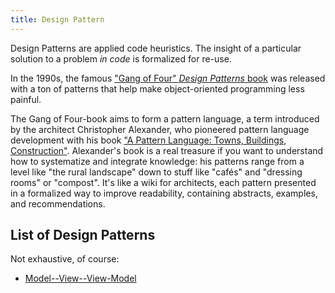 ```yaml
---
title: Design Pattern
---
```


Design Patterns are applied code heuristics. The insight of a particular solution to a problem _in code_ is formalized for re-use.

In the 1990s, the famous ["Gang of Four" _Design Patterns_ book][gof] was released with a ton of patterns that help make object-oriented programming less painful. 

The Gang of Four-book aims to form a pattern language, a term introduced by the architect Christopher Alexander, who pioneered pattern language development with his book ["A Pattern Language: Towns, Buildings, Construction"][alexander]. Alexander's book is a real treasure if you want to understand how to systematize and integrate knowledge: his patterns range from a level like "the rural landscape" down to stuff like "cafés" and "dressing rooms" or "compost". It's like a wiki for architects, each pattern presented in a formalized way to improve readability, containing abstracts, examples, and recommendations.

[gof]: https://www.amazon.com/Design-Patterns-Elements-Reusable-Object-Oriented/dp/0201633612/ref=as_li_ss_tl?ie=UTF8&qid=1479827174&sr=8-1&keywords=design+patterns+gamma&linkCode=ll1&tag=chritietwork-20&linkId=a7fbb89589f9c7cfb0f5097bf956406b
[alexander]: https://www.amazon.com/Pattern-Language-Buildings-Construction-Environmental/dp/0195019199/ref=as_li_ss_tl?ie=UTF8&qid=1479827228&sr=8-1&keywords=pattern+language+christopher&linkCode=ll1&tag=chritietwork-20&linkId=e0487136affcb826889ef070462d15cc

## List of Design Patterns

Not exhaustive, of course:

* [Model--View--View-Model](/wiki/mvvm/)
